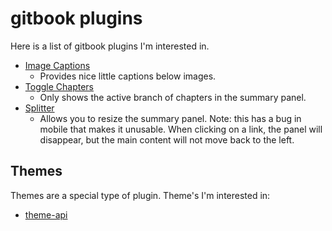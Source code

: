 # gitbook plugins

Here is a list of gitbook plugins I'm interested in.

* [Image Captions](https://plugins.gitbook.com/plugin/image-captions)
    - Provides nice little captions below images.
* [Toggle Chapters](https://plugins.gitbook.com/plugin/toggle-chapters)
    - Only shows the active branch of chapters in the summary panel.
* [Splitter](https://plugins.gitbook.com/plugin/splitter)
    - Allows you to resize the summary panel. Note: this has a bug in mobile that makes it unusable. When clicking on a link, the panel will disappear, but the main content will not move back to the left.

## Themes

Themes are a special type of plugin. Theme's I'm interested in:

* [theme-api](https://github.com/GitbookIO/theme-api)
